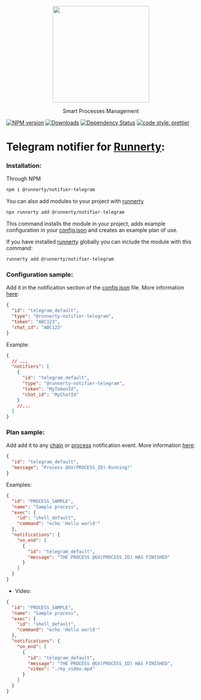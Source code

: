 <p align="center">
  <a href="http://runnerty.io">
    <img height="257" src="https://runnerty.io/assets/header/logo-stroked.png">
  </a>
  <p align="center">Smart Processes Management</p>
</p>

[![NPM version][npm-image]][npm-url] [![Downloads][downloads-image]][npm-url] [![Dependency Status][david-badge]][david-badge-url]
<a href="#badge">
<img alt="code style: prettier" src="https://img.shields.io/badge/code_style-prettier-ff69b4.svg">
</a>

# Telegram notifier for [Runnerty]:

### Installation:

Through NPM

```bash
npm i @runnerty/notifier-telegram
```

You can also add modules to your project with [runnerty]

```bash
npx runnerty add @runnerty/notifier-telegram
```

This command installs the module in your project, adds example configuration in your [config.json] and creates an example plan of use.

If you have installed [runnerty] globally you can include the module with this command:

```bash
runnerty add @runnerty/notifier-telegram
```

### Configuration sample:

Add it in the notification section of the [config.json] file. More information [here](https://docs.runnerty.io/notifiers):

```json
{
  "id": "telegram_default",
  "type": "@runnerty-notifier-telegram",
  "token": "ABC123",
  "chat_id": "ABC123"
}
```

Example:

```json
{
  // ...
  "notifiers": [
    {
      "id": "telegram_default",
      "type": "@runnerty-notifier-telegram",
      "token": "MyTokenId",
      "chat_id": "MyChatId"
    }
    //...
  ]
}
```

### Plan sample:

Add add it to any [chain](https://docs.runnerty.io/chain) or [process](https://docs.runnerty.io/process) notification event. More information [here](https://docs.runnerty.io/notifiers):

```json
{
  "id": "telegram_default",
  "message": "Process @GV(PROCESS_ID) Running!"
}
```

Examples:

```json
{
  "id": "PROCESS_SAMPLE",
  "name": "Sample process",
  "exec": {
    "id": "shell_default",
    "command": "echo 'Hello world'"
  },
  "notifications": {
    "on_end": [
      {
        "id": "telegram_default",
        "message": "THE PROCESS @GV(PROCESS_ID) HAS FINISHED"
      }
    ]
  }
}
```

- Video:

```json
{
  "id": "PROCESS_SAMPLE",
  "name": "Sample process",
  "exec": {
    "id": "shell_default",
    "command": "echo 'Hello world'"
  },
  "notifications": {
    "on_end": [
      {
        "id": "telegram_default",
        "message": "THE PROCESS @GV(PROCESS_ID) HAS FINISHED",
        "video": "./my_video.mp4"
      }
    ]
  }
}
```

[runnerty]: https://www.runnerty.io
[downloads-image]: https://img.shields.io/npm/dm/@runnerty/notifier-telegram.svg
[npm-url]: https://www.npmjs.com/package/@runnerty/notifier-telegram
[npm-image]: https://img.shields.io/npm/v/@runnerty/notifier-telegram.svg
[david-badge]: https://david-dm.org/runnerty/notifier-telegram.svg
[david-badge-url]: https://david-dm.org/runnerty/notifier-telegram
[config.json]: https://docs.runnerty.io/config/
[notifiers]: https://docs.runnerty.io/notifiers
[plan.json]: https://docs.runnerty.io/plan/
